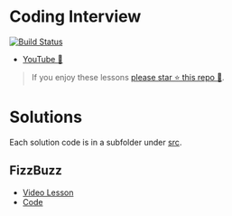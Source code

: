 # Coding Interview

[![Build Status][travis-image]][travis-url]

* [YouTube 🌹](https://youtube.com/basaratali)

> If you enjoy these lessons [please star ⭐ this repo 🌟](https://github.com/basarat/coding-interview/stargazers).

# Solutions
Each solution code is in a subfolder under [src](https://github.com/basarat/coding-interview/tree/master/src).

## FizzBuzz
* [Video Lesson](https://www.youtube.com/watch?v=YKOrCXSHJk8)
* [Code](https://github.com/basarat/coding-interview/tree/master/src/fizzBuzz)


[travis-image]:https://travis-ci.org/basarat/coding-interview.svg?branch=master
[travis-url]:https://travis-ci.org/basarat/coding-interview
